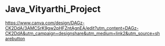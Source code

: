 # Java_Vityarthi_Project
https://www.canva.com/design/DAGz-CK2DdA/3AMCSrK9gw2pHFZntAgnEA/edit?utm_content=DAGz-CK2DdA&utm_campaign=designshare&utm_medium=link2&utm_source=sharebutton
